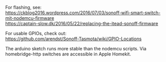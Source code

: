 For flashing, see:  
https://ckblog2016.wordpress.com/2016/07/03/sonoff-wifi-smart-switch-mit-nodemcu-firmware  
https://captain-slow.dk/2016/05/22/replacing-the-itead-sonoff-firmware

For usable GPIOs, check out:  
https://github.com/arendst/Sonoff-Tasmota/wiki/GPIO-Locations

The arduino sketch runs more stable than the nodemcu scripts. Via homebridge-http switches are accessible in Apple Homekit.
